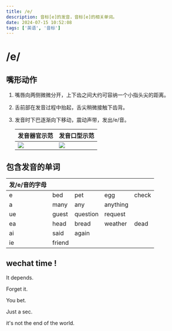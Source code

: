 ```yaml
---
title: /e/
description: 音标[e]的发音，音标[e]的相关单词。
date: 2024-07-15 10:52:08
tags: ['英语', '音标']
---
```


# /e/

## 嘴形动作

1. 嘴唇向两侧微微分开，上下齿之间大约可容纳一个小指头尖的距离。
2. 舌前部在发音过程中抬起，舌尖稍微接触下齿背。
3. 发音时下巴逐渐向下移动，震动声带，发出/e/音。

   | 发音器官示范                                                        | 发音口型示范                                                      |
   | ------------------------------------------------------------------- | ----------------------------------------------------------------- |
   | ![](https://media.sunpm.me/uPic/2024-07-15/10:55:35-7ZLCNE_e-1.gif) | ![](https://media.sunpm.me/uPic/2024-07-15/10:56:31-P52P00_e.gif) |

## 包含发音的单词

| 发/e/音的字母 |        |          |          |       |
| ------------- | ------ | -------- | -------- | ----- |
| e             | bed    | pet      | egg      | check |
| a             | many   | any      | anything |       |
| ue            | guest  | question | request  |       |
| ea            | head   | bread    | weather  | dead  |
| ai            | said   | again    |          |       |
| ie            | friend |          |          |       |

## wechat time !

It depends.

Forget it.

You bet.

Just a sec.

it's not the end of the world.
